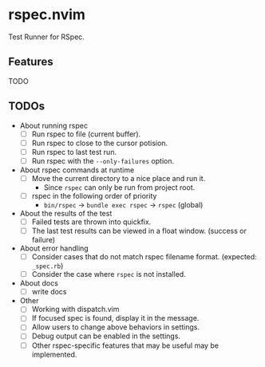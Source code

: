 # rspec.nvim

Test Runner for RSpec.

## Features

TODO

## TODOs

- About running rspec
  - [ ] Run rspec to file (current buffer).
  - [ ] Run rspec to close to the cursor potision.
  - [ ] Run rspec to last test run.
  - [ ] Run rspec with the `--only-failures` option.
- About rspec commands at runtime
  - [ ] Move the current directory to a nice place and run it.
    - Since `rspec` can only be run from project root.
  - [ ] rspec in the following order of priority
    - `bin/rspec` -> `bundle exec rspec` -> `rspec` (global)
- About the results of the test
  - [ ] Failed tests are thrown into quickfix.
  - [ ] The last test results can be viewed in a float window. (success or failure)
- About error handling
  - [ ] Consider cases that do not match rspec filename format. (expected: `_spec.rb`)
  - [ ] Consider the case where `rspec` is not installed.
- About docs
  - [ ] write docs
- Other
  - [ ] Working with dispatch.vim
  - [ ] If focused spec is found, display it in the message.
  - [ ] Allow users to change above behaviors in settings.
  - [ ] Debug output can be enabled in the settings.
  - [ ] Other rspec-specific features that may be useful may be implemented.
